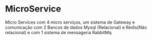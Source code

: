 # MicroService
Micro Services com 4 micro serviços, um sistema de Gateway e comunicação com 2 Bancos de dados Mysql (Relacional) e Redis(Não relacional) e com 1 sistema de mensageria RabbitMq
